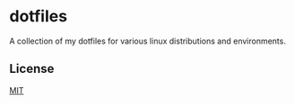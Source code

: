 # dotfiles
A collection of my dotfiles for various linux distributions and environments.

## License
[MIT](https://choosealicense.com/licenses/mit/)
